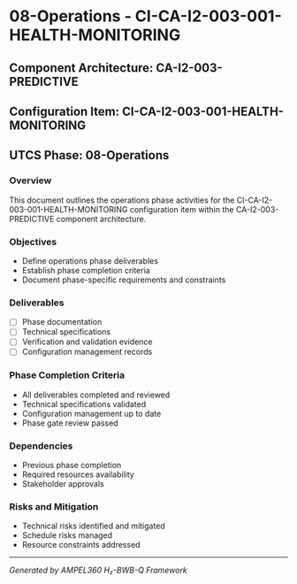 # 08-Operations - CI-CA-I2-003-001-HEALTH-MONITORING

## Component Architecture: CA-I2-003-PREDICTIVE
## Configuration Item: CI-CA-I2-003-001-HEALTH-MONITORING
## UTCS Phase: 08-Operations

### Overview
This document outlines the operations phase activities for the CI-CA-I2-003-001-HEALTH-MONITORING configuration item within the CA-I2-003-PREDICTIVE component architecture.

### Objectives
- Define operations phase deliverables
- Establish phase completion criteria
- Document phase-specific requirements and constraints

### Deliverables
- [ ] Phase documentation
- [ ] Technical specifications
- [ ] Verification and validation evidence
- [ ] Configuration management records

### Phase Completion Criteria
- All deliverables completed and reviewed
- Technical specifications validated
- Configuration management up to date
- Phase gate review passed

### Dependencies
- Previous phase completion
- Required resources availability
- Stakeholder approvals

### Risks and Mitigation
- Technical risks identified and mitigated
- Schedule risks managed
- Resource constraints addressed

---
*Generated by AMPEL360 H₂-BWB-Q Framework*
